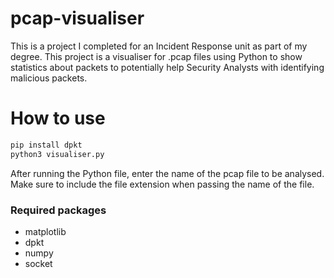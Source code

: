# pcap-visualiser

This is a project I completed for an Incident Response unit as part of my degree. This project is a visualiser for .pcap files using Python to show statistics about packets to potentially help Security Analysts with identifying malicious packets.

# How to use

``` Python
pip install dpkt
python3 visualiser.py
```

After running the Python file, enter the name of the pcap file to be analysed. Make sure to include the file extension when passing the name of the file.

### Required packages
  * matplotlib
  * dpkt
  * numpy
  * socket
